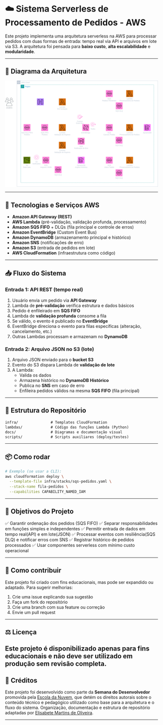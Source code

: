 # ☁️ Sistema Serverless de Processamento de Pedidos - AWS

Este projeto implementa uma arquitetura serverless na AWS para processar pedidos com duas formas de entrada: tempo real via API e arquivos em lote via S3. A arquitetura foi pensada para **baixo custo**, **alta escalabilidade** e **modularidade**.

---


## 🧩 Diagrama da Arquitetura

![Arquitetura AWS](docs/arquitetura.png)

---

## 🔧 Tecnologias e Serviços AWS

- **Amazon API Gateway (REST)**
- **AWS Lambda** (pré-validação, validação profunda, processamento)
- **Amazon SQS FIFO** + DLQs (fila principal e controle de erros)
- **Amazon EventBridge** (Custom Event Bus)
- **Amazon DynamoDB** (armazenamento principal e histórico)
- **Amazon SNS** (notificações de erro)
- **Amazon S3** (entrada de pedidos em lote)
- **AWS CloudFormation** (infraestrutura como código)

---

## 📥 Fluxo do Sistema

### Entrada 1: API REST (tempo real)
1. Usuário envia um pedido via **API Gateway**
2. Lambda de **pré-validação** verifica estrutura e dados básicos
3. Pedido é enfileirado em **SQS FIFO**
4. Lambda de **validação profunda** consome a fila
5. Se válido, o evento é publicado no **EventBridge**
6. EventBridge direciona o evento para filas específicas (alteração, cancelamento, etc.)
7. Outras Lambdas processam e armazenam no **DynamoDB**

### Entrada 2: Arquivo JSON no S3 (lote)
1. Arquivo JSON enviado para o **bucket S3**
2. Evento do S3 dispara Lambda de **validação de lote**
3. A Lambda:
   - Valida os dados
   - Armazena histórico no **DynamoDB Histórico**
   - Publica no **SNS** em caso de erro
   - Enfileira pedidos válidos na mesma **SQS FIFO** (fila principal)

---

## 📁 Estrutura do Repositório

```plaintext
infra/               # Templates CloudFormation
lambdas/             # Código das funções Lambda (Python)
docs/                # Diagramas e documentação visual
scripts/             # Scripts auxiliares (deploy/testes)
```

---

## 📦 Como rodar
```bash
# Exemplo (se usar a CLI):
aws cloudformation deploy \
  --template-file infra/stacks/sqs-pedidos.yaml \
  --stack-name fila-pedidos \
  --capabilities CAPABILITY_NAMED_IAM
```

---

## 🎯 Objetivos do Projeto
✅ Garantir ordenação dos pedidos (SQS FIFO)
✅ Separar responsabilidades em funções simples e independentes
✅ Permitir entrada de dados em tempo real(API) e em lote(JSON)
✅ Processar eventos com resiliência(SQS DLQ) e notificar erros com SNS
✅ Registrar histórico de pedidos processados
✅ Usar componentes serverless com mínimo custo operacional

---

## 🤝 Como contribuir
Este projeto foi criado com fins educacionais, mas pode ser expandido ou adaptado. Para sugerir melhorias:
1. Crie uma issue explicando sua sugestão
2. Faça um fork do repositório
3. Crie uma branch com sua feature ou correção
4. Envie um pull request

---

## ⚖️ Licença
Este projeto é disponibilizado apenas para fins educacionais e não deve ser utilizado em produção sem revisão completa.
---

## 🏫 Créditos

Este projeto foi desenvolvido como parte da **Semana do Desenvolvedor** promovida pela [Escola da Nuvem](https://escoladanuvem.org), que detém os direitos autorais sobre o conteúdo técnico e pedagógico utilizado como base para a arquitetura e o fluxo do sistema.
Organização, documentação e estrutura de repositório adaptadas por  [Elisabete Martins de Oliveira](https://github.com/Elisabete-MO).

---
